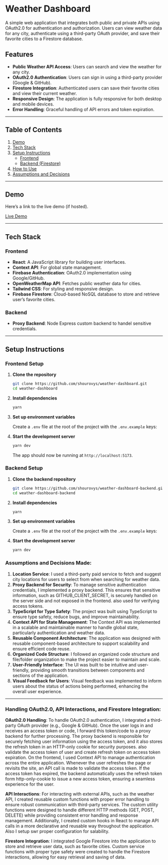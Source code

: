 # Weather Dashboard

A simple web application that integrates both public and private APIs using OAuth2.0 for authentication and authorization. Users can view weather data for any city, authenticate using a third-party OAuth provider, and save their favorite cities to a Firestore database.

## Features

- **Public Weather API Access**: Users can search and view the weather for any city.
- **OAuth2.0 Authentication**: Users can sign in using a third-party provider (Google & GitHub).
- **Firestore Integration**: Authenticated users can save their favorite cities and view their current weather.
- **Responsive Design**: The application is fully responsive for both desktop and mobile devices.
- **Error Handling**: Graceful handling of API errors and token expiration.

---

## Table of Contents

1. [Demo](#demo)
2. [Tech Stack](#tech-stack)
3. [Setup Instructions](#setup-instructions)
   - [Frontend](#frontend-setup)
   - [Backend (Firestore)](#backend-firestore-setup)
4. [How to Use](#how-to-use)
5. [Assumptions and Decisions](#assumptions-and-decisions)

---

## Demo

Here’s a link to the live demo (if hosted).

[Live Demo](https://weather-dashboard-by-shourov.vercel.app/)

---

## Tech Stack

### Frontend

- **React**: A JavaScript library for building user interfaces.
- **Context API**: For global state management.
- **Firebase Authentication**: OAuth2.0 implementation using Google/GitHub.
- **OpenWeatherMap API**: Fetches public weather data for cities.
- **Tailwind CSS**: For styling and responsive design.
- **Firebase Firestore**: Cloud-based NoSQL database to store and retrieve user’s favorite cities.

### Backend

- **Proxy Backend**: Node Express custom backend to handel sensitive credentials.

---

## Setup Instructions

### Frontend Setup

1. **Clone the repository**

   ```bash
   git clone https://github.com/shourovys/weather-dashboard.git
   cd weather-dashboard
   ```

2. **Install dependencies**

   ```bash
   yarn
   ```

3. **Set up environment variables**

   Create a `.env` file at the root of the project with the `.env.example` keys:

4. **Start the development server**

   ```bash
   yarn dev
   ```

   The app should now be running at `http://localhost:5173`.

### Backend Setup

1. **Clone the backend repository**

   ```bash
   git clone https://github.com/shourovys/weather-dashboard-backend.git
   cd weather-dashboard-backend
   ```

2. **Install dependencies**

   ```bash
   yarn
   ```

3. **Set up environment variables**

   Create a `.env` file at the root of the project with the `.env.example` keys:

4. **Start the development server**

   ```bash
   yarn dev
   ```

### Assumptions and Decisions Made:

1. **Location Service**: I used a third-party paid service to fetch and suggest city locations for users to select from when searching for weather data.
2. **Proxy Backend for Security**: To manage sensitive authentication credentials, I implemented a proxy backend. This ensures that sensitive information, such as GITHUB_CLIENT_SECRET, is securely handled on the server side and not exposed in the frontend. also used for verifying access tokens.
3. **TypeScript for Type Safety**: The project was built using TypeScript to ensure type safety, reduce bugs, and improve maintainability.
4. **Context API for State Management**: The Context API was implemented in a scalable and maintainable manner to handle global state, particularly authentication and weather data.
5. **Reusable Component Architecture**: The application was designed with reusable component-based architecture to support scalability and ensure efficient code reuse.
6. **Organized Code Structure**: I followed an organized code structure and file/folder organization to make the project easier to maintain and scale.
7. **User-Friendly Interface**: The UI was built to be intuitive and user-friendly, providing smooth transitions between components and sections of the application.
8. **Visual Feedback for Users**: Visual feedback was implemented to inform users about the status of actions being performed, enhancing the overall user experience.

---

### Handling OAuth2.0, API Interactions, and Firestore Integration:

**OAuth2.0 Handling**:
To handle OAuth2.0 authentication, I integrated a third-party OAuth provider (e.g., Google & GitHub). Once the user logs in and receives an access token or code, I forward this token/code to a proxy backend for further processing. The proxy backend is responsible for securely fetching user information using the access token, and it also stores the refresh token in an HTTP-only cookie for security purposes. also validate the access token of user and create refresh token on access token expiration.
On the frontend, I used Context API to manage authentication across the entire application. Whenever the user refreshes the page or revisits the site, an API call is made to validate the access token. If the access token has expired, the backend automatically uses the refresh token form http-only-cookie to issue a new access token, ensuring a seamless experience for the user.

**API Interactions**:
For interacting with external APIs, such as the weather API, I created reusable custom functions with proper error handling to ensure robust communication with third-party services. The custom utility functions were designed to handle different HTTP methods (GET, POST, DELETE) while providing consistent error handling and response management. Additionally, I created custom hooks in React to manage API calls in a more declarative and reusable way throughout the application. Also I setup swr proper configuration for salability.

**Firestore Integration**:
I integrated Google Firestore into the application to store and retrieve user data, such as favorite cities. Custom service functions with proper type safety were created to handle the Firestore interactions, allowing for easy retrieval and saving of data.
